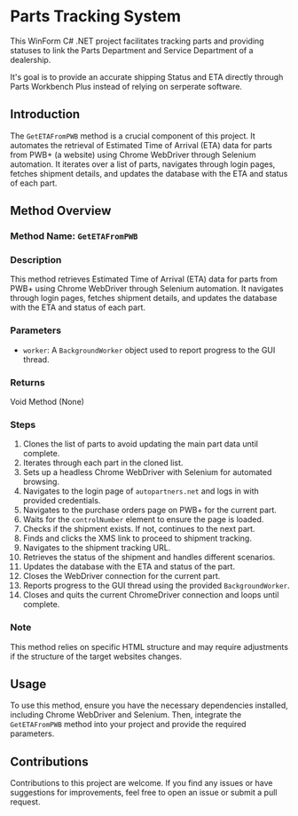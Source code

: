 # Parts Tracking System

This WinForm C# .NET project facilitates tracking parts and providing statuses to link the Parts Department and Service Department of a dealership.

It's goal is to provide an accurate shipping Status and ETA directly through Parts Workbench Plus instead of relying on serperate software.

## Introduction

The `GetETAFromPWB` method is a crucial component of this project. It automates the retrieval of Estimated Time of Arrival (ETA) data for parts from PWB+ (a website) using Chrome WebDriver through Selenium automation. It iterates over a list of parts, navigates through login pages, fetches shipment details, and updates the database with the ETA and status of each part.

## Method Overview

### Method Name: `GetETAFromPWB`

### Description

This method retrieves Estimated Time of Arrival (ETA) data for parts from PWB+ using Chrome WebDriver through Selenium automation. It navigates through login pages, fetches shipment details, and updates the database with the ETA and status of each part.

### Parameters

- `worker`: A `BackgroundWorker` object used to report progress to the GUI thread.

### Returns

Void Method (None)

### Steps

1. Clones the list of parts to avoid updating the main part data until complete.
2. Iterates through each part in the cloned list.
3. Sets up a headless Chrome WebDriver with Selenium for automated browsing.
4. Navigates to the login page of `autopartners.net` and logs in with provided credentials.
5. Navigates to the purchase orders page on PWB+ for the current part.
6. Waits for the `controlNumber` element to ensure the page is loaded.
7. Checks if the shipment exists. If not, continues to the next part.
8. Finds and clicks the XMS link to proceed to shipment tracking.
9. Navigates to the shipment tracking URL.
10. Retrieves the status of the shipment and handles different scenarios.
11. Updates the database with the ETA and status of the part.
12. Closes the WebDriver connection for the current part.
13. Reports progress to the GUI thread using the provided `BackgroundWorker`.
14. Closes and quits the current ChromeDriver connection and loops until complete.

### Note

This method relies on specific HTML structure and may require adjustments if the structure of the target websites changes.

## Usage

To use this method, ensure you have the necessary dependencies installed, including Chrome WebDriver and Selenium. Then, integrate the `GetETAFromPWB` method into your project and provide the required parameters.

## Contributions

Contributions to this project are welcome. If you find any issues or have suggestions for improvements, feel free to open an issue or submit a pull request.
